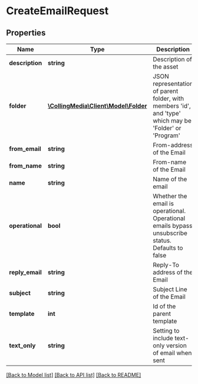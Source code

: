 # CreateEmailRequest

## Properties
Name | Type | Description | Notes
------------ | ------------- | ------------- | -------------
**description** | **string** | Description of the asset | [optional] 
**folder** | [**\CollingMedia\Client\Model\Folder**](Folder.md) | JSON representation of parent folder, with members &#39;id&#39;, and &#39;type&#39; which may be &#39;Folder&#39; or &#39;Program&#39; | 
**from_email** | **string** | From-address of the Email | 
**from_name** | **string** | From-name of the Email | 
**name** | **string** | Name of the email | 
**operational** | **bool** | Whether the email is operational.  Operational emails bypass unsubscribe status.  Defaults to false | [optional] 
**reply_email** | **string** | Reply-To address of the Email | 
**subject** | **string** | Subject Line of the Email | 
**template** | **int** | Id of the parent template | 
**text_only** | **string** | Setting to include text-only version of email when sent | [optional] 

[[Back to Model list]](../README.md#documentation-for-models) [[Back to API list]](../README.md#documentation-for-api-endpoints) [[Back to README]](../README.md)


